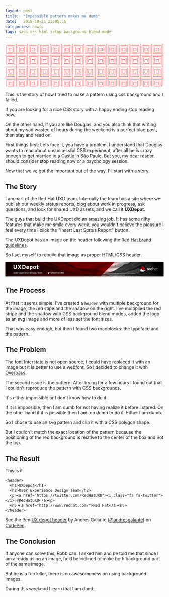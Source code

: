 ```yaml
---
layout: post
title:  "Impossible pattern makes me dumb"
date:   2015-10-26 23:05:36
categories: howto
tags: sass css html setup background blend mode
---
```


![pattern](/img/dumb/dumb.png)


This is the story of how I tried to make a pattern using css background and I failed.

If you are looking for a nice CSS story with a happy ending stop reading now. 

On the other hand, if you are like Douglas, and you also think that writing about my sad wasted of hours during the weekend is a perfect blog post, then stay and read on. 

First things first: Lets face it, you have a problem. I understand that Douglas wants to read about unsuccessful CSS experiment, after all he is crazy enough to get married in a Castle in São Paulo. But you, my dear reader, should consider stop reading now or a psychology session.

Now that we've got the important out of the way, I'll start with a story.

## The Story

I am part of the Red Hat UXD team. Internally the team has a site where we publish our weekly status reports, blog about work in progress, ask questions, and look for shared UXD assets, and we call it **UXDepot**.

The guys that build the UXDepot did an amazing job. It has some nifty features that make me smile every week, you wouldn't believe the pleasure I feel every time I click the "Insert Last Status Report" button.

The UXDepot has an image on the header following the [Red Hat brand guidelines](http://brand.redhat.com/elements/pattern/).

So I set myself to rebuild that image as proper HTML/CSS header.

![UXDepot banner](/img/dumb/UXDepot_Banner_Template.jpg)


## The Process

At first it seems simple. I've created a `header` with multiple background for the image, the red stipe and the shadow on the right. I've multiplied the red stripe and the shadow with CSS background blend modes, added the logo as an svg image and more of less set the font sizes.

That was easy enough, but then I found two roadblocks: the typeface and the pattern.

## The Problem

The font Interstate is not open source, I could have replaced it with an image but it is better to use a webfont. So I decided to change it with [Overpass](http://overpassfont.org/).

The second issue is the pattern. After trying for a few hours I found out that I couldn't reproduce the pattern with CSS backgrounds.

It's either impossible or I don't know how to do it. 

If it is impossible, then I am dumb for not having realize it before I stared. On the other hand if it is possible then I am too dumb to do it. Either I am dumb.

So I chose to use an svg pattern and clip it with a CSS polygon shape.

But I couldn't match the exact location of the pattern because the positioning of the red background is relative to the center of the box and not the top.

## The Result

This is it.

<div data-height="266" data-theme-id="20015" data-slug-hash="pjLvvz" data-default-tab="html" data-user="andresgalante" class='codepen'><pre><code>&lt;header&gt;
  &lt;h1&gt;UXDepot&lt;/h1&gt;
  &lt;h2&gt;User Experience Design Team&lt;/h2&gt;
  &lt;p&gt;&lt;a href=&quot;https://twitter.com/RedHatUXD&quot;&gt;&lt;i class=&quot;fa fa-twitter&quot;&gt;&lt;/i&gt; @RedHatUXD&lt;/a&gt;&lt;p&gt;
  &lt;h6&gt;&lt;a href=&quot;http://www.redhat.com/&quot;&gt;Red Hat&lt;/a&gt;&lt;h6&gt;
&lt;/header&gt;</code></pre>
<p>See the Pen <a href='http://codepen.io/andresgalante/pen/pjLvvz/'>UX depot header</a> by Andres Galante (<a href='http://codepen.io/andresgalante'>@andresgalante</a>) on <a href='http://codepen.io'>CodePen</a>.</p>
</div><script async src="//assets.codepen.io/assets/embed/ei.js"></script>


## The Conclusion

If anyone can solve this, Robb can. I asked him and he told me that since I am already using an image, he’d be inclined to make both background part of the same image.

But he is a fun killer, there is no awesomeness on using background images.

During this weekend I learn that I am dumb.
